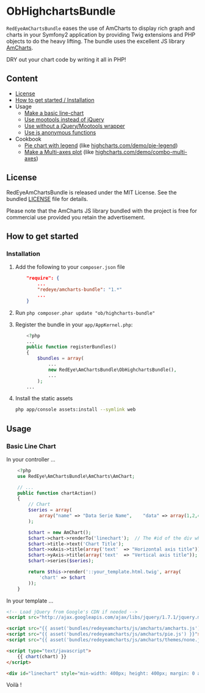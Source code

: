 # ObHighchartsBundle

`RedEyeAmChartsBundle` eases the use of AmCharts to display rich graph and charts in your Symfony2 application by
providing Twig extensions and PHP objects to do the heavy lifting. The bundle uses the excellent JS library
[AmCharts](http://www.amcharts.com).

DRY out your chart code by writing it all in PHP!

## Content

* [License](#license)
* [How to get started / Installation](#how-to-get-started)
* Usage
    * [Make a basic line-chart](#basic-line-chart)
    * [Use mootools instead of jQuery](#use-highcharts-with-mootools)
    * [Use without a jQuery/Mootools wrapper](#use-highcharts-without-a-jquery-or-mootools-wrapper)
    * [Use js anonymous functions](#use-a-javascript-anonymous-function)
* Cookbook
    * [Pie chart with legend](#pie-chart-with-legend) (like [highcharts.com/demo/pie-legend](http://www.highcharts.com/demo/pie-legend))
    * [Make a Multi-axes plot](#multi-axes-plot) (like [highcharts.com/demo/combo-multi-axes](http://www.highcharts.com/demo/combo-multi-axes))


## License
RedEyeAmChartsBundle is released under the MIT License. See the bundled [LICENSE](LICENSE)
file for details.

Please note that the AmCharts JS library bundled with the project is free for commercial use provided you retain the advertisement.


## How to get started

### Installation

1. Add the following to your `composer.json` file

   ```json
       "require": {
           ...
           "redeye/amcharts-bundle": "1.*"
           ...
       }
   ```

2. Run `php composer.phar update "ob/highcharts-bundle"`

3. Register the bundle in your `app/AppKernel.php`:

   ``` php
       <?php
       ...
       public function registerBundles()
       {
           $bundles = array(
               ...
               new RedEye\AmChartsBundle\ObHighchartsBundle(),
               ...
           );
       ...
   ```
   
4. Install the static assets

   ```bash
   php app/console assets:install --symlink web
   ```

## Usage

### Basic Line Chart

In your controller ...

``` php
    <?php
    use RedEye\AmChartsBundle\AmCharts\AmChart;

    // ...
    public function chartAction()
    {
        // Chart
        $series = array(
            array("name" => "Data Serie Name",    "data" => array(1,2,4,5,6,3,8))
        );

        $chart = new AmChart();
        $chart->chart->renderTo('linechart');  // The #id of the div where to render the chart
        $chart->title->text('Chart Title');
        $chart->xAxis->title(array('text'  => "Horizontal axis title"));
        $chart->yAxis->title(array('text'  => "Vertical axis title"));
        $chart->series($series);

        return $this->render('::your_template.html.twig', array(
            'chart' => $chart
        ));
    }
```

In your template ...

``` html
<!-- Load jQuery from Google's CDN if needed -->
<script src="http://ajax.googleapis.com/ajax/libs/jquery/1.7.1/jquery.min.js" type="text/javascript"></script>

<script src="{{ asset('bundles/redeyeamcharts/js/amcharts/amcharts.js') }}"></script>
<script src="{{ asset('bundles/redeyeamcharts/js/amcharts/pie.js') }}"></script>
<script src="{{ asset('bundles/redeyeamcharts/js/amcharts/themes/none.js') }}"></script>

<script type="text/javascript">
    {{ chart(chart) }}
</script>

<div id="linechart" style="min-width: 400px; height: 400px; margin: 0 auto"></div>
```

Voilà !

